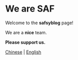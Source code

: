 # We are SAF

Welcome to the **safsyblog** page!

We are a **nice** team.

**Please support us.**

[Chinese]() | [English](https://github.com/saf-D/saf1/blob/main/README.md)
